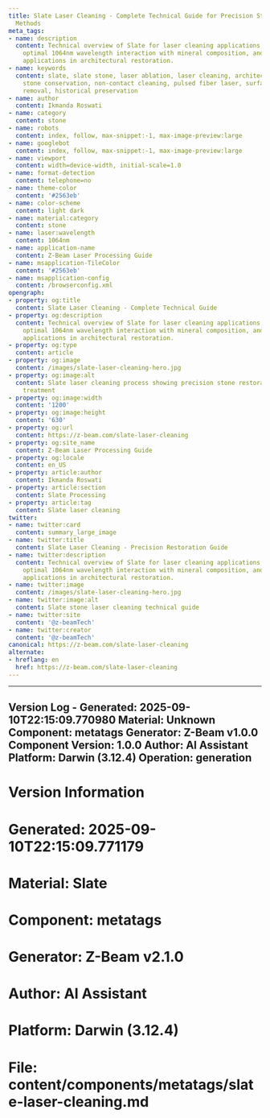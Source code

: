 ```yaml
---
title: Slate Laser Cleaning - Complete Technical Guide for Precision Stone Restoration
  Methods
meta_tags:
- name: description
  content: Technical overview of Slate for laser cleaning applications, including
    optimal 1064nm wavelength interaction with mineral composition, and specialized
    applications in architectural restoration.
- name: keywords
  content: slate, slate stone, laser ablation, laser cleaning, architectural restoration,
    stone conservation, non-contact cleaning, pulsed fiber laser, surface contamination
    removal, historical preservation
- name: author
  content: Ikmanda Roswati
- name: category
  content: stone
- name: robots
  content: index, follow, max-snippet:-1, max-image-preview:large
- name: googlebot
  content: index, follow, max-snippet:-1, max-image-preview:large
- name: viewport
  content: width=device-width, initial-scale=1.0
- name: format-detection
  content: telephone=no
- name: theme-color
  content: '#2563eb'
- name: color-scheme
  content: light dark
- name: material:category
  content: stone
- name: laser:wavelength
  content: 1064nm
- name: application-name
  content: Z-Beam Laser Processing Guide
- name: msapplication-TileColor
  content: '#2563eb'
- name: msapplication-config
  content: /browserconfig.xml
opengraph:
- property: og:title
  content: Slate Laser Cleaning - Complete Technical Guide
- property: og:description
  content: Technical overview of Slate for laser cleaning applications, including
    optimal 1064nm wavelength interaction with mineral composition, and specialized
    applications in architectural restoration.
- property: og:type
  content: article
- property: og:image
  content: /images/slate-laser-cleaning-hero.jpg
- property: og:image:alt
  content: Slate laser cleaning process showing precision stone restoration and surface
    treatment
- property: og:image:width
  content: '1200'
- property: og:image:height
  content: '630'
- property: og:url
  content: https://z-beam.com/slate-laser-cleaning
- property: og:site_name
  content: Z-Beam Laser Processing Guide
- property: og:locale
  content: en_US
- property: article:author
  content: Ikmanda Roswati
- property: article:section
  content: Slate Processing
- property: article:tag
  content: Slate laser cleaning
twitter:
- name: twitter:card
  content: summary_large_image
- name: twitter:title
  content: Slate Laser Cleaning - Precision Restoration Guide
- name: twitter:description
  content: Technical overview of Slate for laser cleaning applications, including
    optimal 1064nm wavelength interaction with mineral composition, and specialized
    applications in architectural restoration.
- name: twitter:image
  content: /images/slate-laser-cleaning-hero.jpg
- name: twitter:image:alt
  content: Slate stone laser cleaning technical guide
- name: twitter:site
  content: '@z-beamTech'
- name: twitter:creator
  content: '@z-beamTech'
canonical: https://z-beam.com/slate-laser-cleaning
alternate:
- hreflang: en
  href: https://z-beam.com/slate-laser-cleaning
---
```


---
Version Log - Generated: 2025-09-10T22:15:09.770980
Material: Unknown
Component: metatags
Generator: Z-Beam v1.0.0
Component Version: 1.0.0
Author: AI Assistant
Platform: Darwin (3.12.4)
Operation: generation
---

# Version Information
# Generated: 2025-09-10T22:15:09.771179
# Material: Slate
# Component: metatags
# Generator: Z-Beam v2.1.0
# Author: AI Assistant
# Platform: Darwin (3.12.4)
# File: content/components/metatags/slate-laser-cleaning.md
